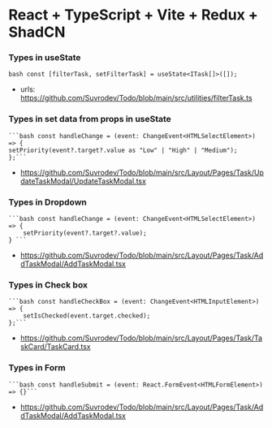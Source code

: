 # React + TypeScript + Vite + Redux + ShadCN

### Types in useState

`bash const [filterTask, setFilterTask] = useState<ITask[]>([]);`

- urls: https://github.com/Suvrodev/Todo/blob/main/src/utilities/filterTask.ts

### Types in set data from props in useState

    ```bash const handleChange = (event: ChangeEvent<HTMLSelectElement>) => {
    setPriority(event?.target?.value as "Low" | "High" | "Medium");
    };```

- https://github.com/Suvrodev/Todo/blob/main/src/Layout/Pages/Task/UpdateTaskModal/UpdateTaskModal.tsx

### Types in Dropdown

    ```bash const handleChange = (event: ChangeEvent<HTMLSelectElement>) => {
        setPriority(event?.target?.value);
    } ```

- https://github.com/Suvrodev/Todo/blob/main/src/Layout/Pages/Task/AddTaskModal/AddTaskModal.tsx

### Types in Check box

    ```bash const handleCheckBox = (event: ChangeEvent<HTMLInputElement>) => {
        setIsChecked(event.target.checked);
    };```

- https://github.com/Suvrodev/Todo/blob/main/src/Layout/Pages/Task/TaskCard/TaskCard.tsx

### Types in Form

    ```bash const handleSubmit = (event: React.FormEvent<HTMLFormElement>) => {}```

- https://github.com/Suvrodev/Todo/blob/main/src/Layout/Pages/Task/AddTaskModal/AddTaskModal.tsx

```

```
